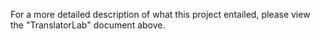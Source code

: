 For a more detailed description of what this project entailed, please view the "TranslatorLab" document above.
